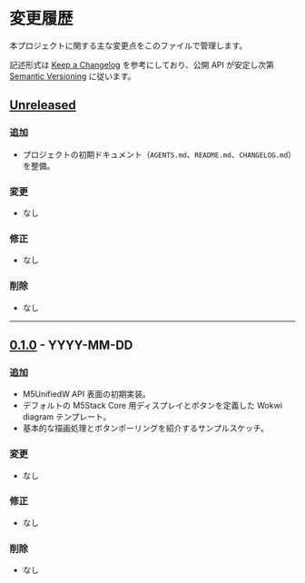 # 変更履歴

本プロジェクトに関する主な変更点をこのファイルで管理します。

記述形式は [Keep a Changelog](https://keepachangelog.com/ja/1.1.0/) を参考にしており、公開 API が安定し次第 [Semantic Versioning](https://semver.org/lang/ja/spec/v2.0.0.html) に従います。

## [Unreleased]
### 追加
- プロジェクトの初期ドキュメント（`AGENTS.md`、`README.md`、`CHANGELOG.md`）を整備。

### 変更
- なし

### 修正
- なし

### 削除
- なし

---

## [0.1.0] - YYYY-MM-DD
### 追加
- M5UnifiedW API 表面の初期実装。
- デフォルトの M5Stack Core 用ディスプレイとボタンを定義した Wokwi diagram テンプレート。
- 基本的な描画処理とボタンポーリングを紹介するサンプルスケッチ。

### 変更
- なし

### 修正
- なし

### 削除
- なし

[Unreleased]: https://example.com/compare/v0.1.0...HEAD
[0.1.0]: https://example.com/releases/tag/v0.1.0
